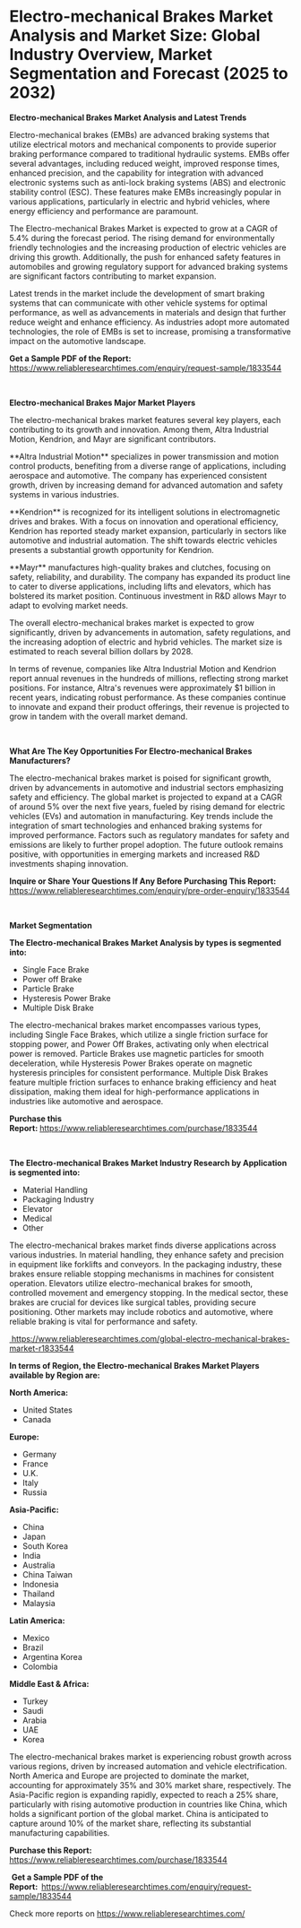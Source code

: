 <p><h1>Electro-mechanical Brakes Market Analysis and Market Size: Global Industry Overview, Market Segmentation and Forecast (2025 to 2032)</h1></p><p><strong>Electro-mechanical Brakes Market Analysis and Latest Trends</strong></p>
<p><p>Electro-mechanical brakes (EMBs) are advanced braking systems that utilize electrical motors and mechanical components to provide superior braking performance compared to traditional hydraulic systems. EMBs offer several advantages, including reduced weight, improved response times, enhanced precision, and the capability for integration with advanced electronic systems such as anti-lock braking systems (ABS) and electronic stability control (ESC). These features make EMBs increasingly popular in various applications, particularly in electric and hybrid vehicles, where energy efficiency and performance are paramount.</p><p>The Electro-mechanical Brakes Market is expected to grow at a CAGR of 5.4% during the forecast period. The rising demand for environmentally friendly technologies and the increasing production of electric vehicles are driving this growth. Additionally, the push for enhanced safety features in automobiles and growing regulatory support for advanced braking systems are significant factors contributing to market expansion. </p><p>Latest trends in the market include the development of smart braking systems that can communicate with other vehicle systems for optimal performance, as well as advancements in materials and design that further reduce weight and enhance efficiency. As industries adopt more automated technologies, the role of EMBs is set to increase, promising a transformative impact on the automotive landscape.</p></p>
<p><strong>Get a Sample PDF of the Report:&nbsp;</strong> <a href="https://www.reliableresearchtimes.com/enquiry/request-sample/1833544?utm_campaign=3191&utm_medium=2&utm_source=Github&utm_content=ia&utm_term=26032025&utm_id=electro-mechanical-brakes">https://www.reliableresearchtimes.com/enquiry/request-sample/1833544</a></p>
<p>&nbsp;</p>
<p><strong>Electro-mechanical Brakes Major Market Players</strong></p>
<p><p>The electro-mechanical brakes market features several key players, each contributing to its growth and innovation. Among them, Altra Industrial Motion, Kendrion, and Mayr are significant contributors.</p><p>**Altra Industrial Motion** specializes in power transmission and motion control products, benefiting from a diverse range of applications, including aerospace and automotive. The company has experienced consistent growth, driven by increasing demand for advanced automation and safety systems in various industries. </p><p>**Kendrion** is recognized for its intelligent solutions in electromagnetic drives and brakes. With a focus on innovation and operational efficiency, Kendrion has reported steady market expansion, particularly in sectors like automotive and industrial automation. The shift towards electric vehicles presents a substantial growth opportunity for Kendrion. </p><p>**Mayr** manufactures high-quality brakes and clutches, focusing on safety, reliability, and durability. The company has expanded its product line to cater to diverse applications, including lifts and elevators, which has bolstered its market position. Continuous investment in R&D allows Mayr to adapt to evolving market needs.</p><p>The overall electro-mechanical brakes market is expected to grow significantly, driven by advancements in automation, safety regulations, and the increasing adoption of electric and hybrid vehicles. The market size is estimated to reach several billion dollars by 2028.</p><p>In terms of revenue, companies like Altra Industrial Motion and Kendrion report annual revenues in the hundreds of millions, reflecting strong market positions. For instance, Altra's revenues were approximately $1 billion in recent years, indicating robust performance. As these companies continue to innovate and expand their product offerings, their revenue is projected to grow in tandem with the overall market demand.</p></p>
<p>&nbsp;</p>
<p><strong>What Are The Key Opportunities For Electro-mechanical Brakes Manufacturers?</strong></p>
<p><p>The electro-mechanical brakes market is poised for significant growth, driven by advancements in automotive and industrial sectors emphasizing safety and efficiency. The global market is projected to expand at a CAGR of around 5% over the next five years, fueled by rising demand for electric vehicles (EVs) and automation in manufacturing. Key trends include the integration of smart technologies and enhanced braking systems for improved performance. Factors such as regulatory mandates for safety and emissions are likely to further propel adoption. The future outlook remains positive, with opportunities in emerging markets and increased R&D investments shaping innovation.</p></p>
<p><strong>Inquire or Share Your Questions If Any Before Purchasing This Report:</strong> <a href="https://www.reliableresearchtimes.com/enquiry/pre-order-enquiry/1833544?utm_campaign=3191&utm_medium=2&utm_source=Github&utm_content=ia&utm_term=26032025&utm_id=electro-mechanical-brakes">https://www.reliableresearchtimes.com/enquiry/pre-order-enquiry/1833544</a></p>
<p>&nbsp;</p>
<p><strong>Market Segmentation</strong></p>
<p><strong>The Electro-mechanical Brakes Market Analysis by types is segmented into:</strong></p>
<p><ul><li>Single Face Brake</li><li>Power off Brake</li><li>Particle Brake</li><li>Hysteresis Power Brake</li><li>Multiple Disk Brake</li></ul></p>
<p><p>The electro-mechanical brakes market encompasses various types, including Single Face Brakes, which utilize a single friction surface for stopping power, and Power Off Brakes, activating only when electrical power is removed. Particle Brakes use magnetic particles for smooth deceleration, while Hysteresis Power Brakes operate on magnetic hysteresis principles for consistent performance. Multiple Disk Brakes feature multiple friction surfaces to enhance braking efficiency and heat dissipation, making them ideal for high-performance applications in industries like automotive and aerospace.</p></p>
<p><strong>Purchase this Report:&nbsp;</strong><a href="https://www.reliableresearchtimes.com/purchase/1833544?utm_campaign=3191&utm_medium=2&utm_source=Github&utm_content=ia&utm_term=26032025&utm_id=electro-mechanical-brakes">https://www.reliableresearchtimes.com/purchase/1833544</a></p>
<p>&nbsp;</p>
<p><strong>The Electro-mechanical Brakes Market Industry Research by Application is segmented into:</strong></p>
<p><ul><li>Material Handling</li><li>Packaging Industry</li><li>Elevator</li><li>Medical</li><li>Other</li></ul></p>
<p><p>The electro-mechanical brakes market finds diverse applications across various industries. In material handling, they enhance safety and precision in equipment like forklifts and conveyors. In the packaging industry, these brakes ensure reliable stopping mechanisms in machines for consistent operation. Elevators utilize electro-mechanical brakes for smooth, controlled movement and emergency stopping. In the medical sector, these brakes are crucial for devices like surgical tables, providing secure positioning. Other markets may include robotics and automotive, where reliable braking is vital for performance and safety.</p></p>
<p><a href="https://www.reliableresearchtimes.com/global-electro-mechanical-brakes-market-r1833544?utm_campaign=3191&utm_medium=2&utm_source=Github&utm_content=ia&utm_term=26032025&utm_id=electro-mechanical-brakes">&nbsp;https://www.reliableresearchtimes.com/global-electro-mechanical-brakes-market-r1833544</a></p>
<p><strong>In terms of Region, the Electro-mechanical Brakes Market Players available by Region are:</strong></p>
<p>
    <p> <strong> North America: </strong>
        <ul>
            <li>United States</li>
            <li>Canada</li>
        </ul>
        </p> 
    <p> <strong> Europe: </strong>
        <ul>
            <li>Germany</li>
            <li>France</li>
            <li>U.K.</li>
            <li>Italy</li>
            <li>Russia</li>
        </ul>
        </p> 
    <p> <strong> Asia-Pacific: </strong>
        <ul>
            <li>China</li>
            <li>Japan</li>
            <li>South Korea</li>
            <li>India</li>
            <li>Australia</li>
            <li>China Taiwan</li>
            <li>Indonesia</li>
            <li>Thailand</li>
            <li>Malaysia</li>
        </ul>
        </p> 
    <p> <strong> Latin America: </strong>
        <ul>
            <li>Mexico</li>
            <li>Brazil</li>
            <li>Argentina Korea</li>
            <li>Colombia</li>
        </ul>
        </p> 
    <p> <strong> Middle East & Africa: </strong>
        <ul>
            <li>Turkey</li>
            <li>Saudi</li>
            <li>Arabia</li>
            <li>UAE</li>
            <li>Korea</li>
        </ul>
    </p>
    </p>
<p><p>The electro-mechanical brakes market is experiencing robust growth across various regions, driven by increased automation and vehicle electrification. North America and Europe are projected to dominate the market, accounting for approximately 35% and 30% market share, respectively. The Asia-Pacific region is expanding rapidly, expected to reach a 25% share, particularly with rising automotive production in countries like China, which holds a significant portion of the global market. China is anticipated to capture around 10% of the market share, reflecting its substantial manufacturing capabilities.</p></p>
<p><strong>Purchase this Report: </strong><a href="https://www.reliableresearchtimes.com/purchase/1833544?utm_campaign=3191&utm_medium=2&utm_source=Github&utm_content=ia&utm_term=26032025&utm_id=electro-mechanical-brakes">https://www.reliableresearchtimes.com/purchase/1833544</a></p>
<p>&nbsp;<strong>Get a Sample PDF of the Report:&nbsp;&nbsp;</strong><a href="https://www.reliableresearchtimes.com/enquiry/request-sample/1833544?utm_campaign=3191&utm_medium=2&utm_source=Github&utm_content=ia&utm_term=26032025&utm_id=electro-mechanical-brakes">https://www.reliableresearchtimes.com/enquiry/request-sample/1833544</a></p>
<p><strong></strong></p>
<p>Check more reports on <a href="https://www.reliableresearchtimes.com/?utm_campaign=3191&utm_medium=2&utm_source=Github&utm_content=ia&utm_term=26032025&utm_id=electro-mechanical-brakes">https://www.reliableresearchtimes.com/</a></p>